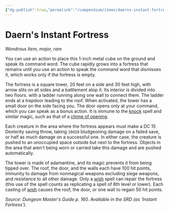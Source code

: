 ```yaml
---
{"dg-publish":true,"permalink":"/compendium/items/daerns-instant-fortress/","tags":["compendium/src/5e/dmg","item/rarity/rare","item/tier/major","item/wondrous"]}
---
```


# Daern's Instant Fortress
*Wondrous Item, major, rare*  


You can use an action to place this 1-inch metal cube on the ground and speak its command word. The cube rapidly grows into a fortress that remains until you use an action to speak the command word that dismisses it, which works only if the fortress is empty.

The fortress is a square tower, 20 feet on a side and 30 feet high, with arrow slits on all sides and a battlement atop it. Its interior is divided into two floors. with a ladder running along one wall to connect them. The ladder ends at a trapdoor leading to the roof. When activated, the tower has a small door on the side facing you. The door opens only at your command, which you can speak as a bonus action. It is immune to the [knock](compendium/spells/knock.md) spell and similar magic, such as that of a [chime of opening](compendium/items/chime-of-opening.md).

Each creature in the area where the fortress appears must make a DC 15 Dexterity saving throw, taking `10d10` bludgeoning damage on a failed save, or half as much damage on a successful one. In either case, the creature is pushed to an unoccupied space outside but next to the fortress. Objects in the area that aren't being worn or carried take this damage and are pushed automatically.

The tower is made of adamantine, and its magic prevents it from being tipped over. The roof, the door, and the walls each have 100 hit points, immunity to damage from nonmagical weapons excluding siege weapons, and resistance to all other damage. Only a [wish](compendium/spells/wish.md) spell can repair the fortress (this use of the spell counts as replicating a spell of 8th level or lower). Each casting of [wish](compendium/spells/wish.md) causes the roof, the door, or one wall to regain 50 hit points.

*Source: Dungeon Master's Guide p. 160. Available in the SRD (as 'Instant Fortress').*